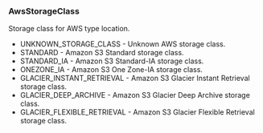 ### AwsStorageClass
Storage class for AWS type location.

- UNKNOWN_STORAGE_CLASS - Unknown AWS storage class.
- STANDARD - Amazon S3 Standard storage class.
- STANDARD_IA - Amazon S3 Standard-IA storage class.
- ONEZONE_IA - Amazon S3 One Zone-IA storage class.
- GLACIER_INSTANT_RETRIEVAL - Amazon S3 Glacier Instant Retrieval storage class.
- GLACIER_DEEP_ARCHIVE - Amazon S3 Glacier Deep Archive storage class.
- GLACIER_FLEXIBLE_RETRIEVAL - Amazon S3 Glacier Flexible Retrieval storage class.
